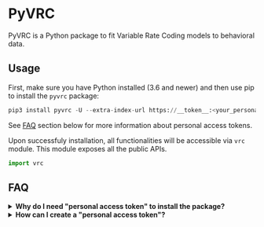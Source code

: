 # PyVRC

PyVRC is a Python package to fit Variable Rate Coding models to behavioral data.


## Usage


First, make sure you have Python installed (3.6 and newer) and then use pip to install the `pyvrc` package:


```python
pip3 install pyvrc -U --extra-index-url https://__token__:<your_personal_token>@gitlab.uni.lu/api/v4/projects/2030/packages/pypi/simple
```

See [FAQ](#faq) section below for more information about personal access tokens.

Upon successfuly installation, all functionalities will be accessible via `vrc` module. This module exposes all the public APIs.

```python
import vrc
```

## FAQ

<details>
<summary><b>Why do I need "personal access token" to install the package?</b></summary>

Personal access tokens provide read-only access to the GitLab package registry and allow you to install PyVRC in your notebooks (e.g., Google Colab) without revealing your username/password or granting  access to private projects on GitLab.

This is temporary and whenever the package is stable, it will be accessible via public PyPI or a common project-level token.

</details>


<details>
<summary><b>How can I create a "personal access token"?</b></summary>

Personal access tokens can be created in [GitLab User Setting > Access Tokens](https://gitlab.uni.lu/profile/personal_access_tokens).

Make sure the newly created token grants read-only access to container registry images on private projects (`read_registry`).

</details>